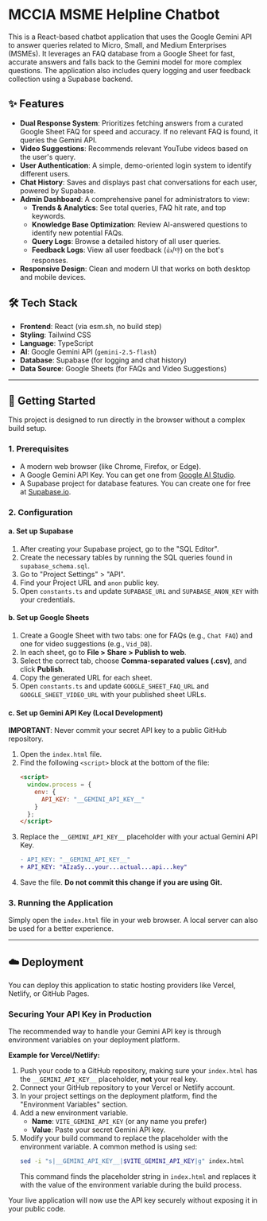 # MCCIA MSME Helpline Chatbot

This is a React-based chatbot application that uses the Google Gemini API to answer queries related to Micro, Small, and Medium Enterprises (MSMEs). It leverages an FAQ database from a Google Sheet for fast, accurate answers and falls back to the Gemini model for more complex questions. The application also includes query logging and user feedback collection using a Supabase backend.

## ✨ Features

- **Dual Response System**: Prioritizes fetching answers from a curated Google Sheet FAQ for speed and accuracy. If no relevant FAQ is found, it queries the Gemini API.
- **Video Suggestions**: Recommends relevant YouTube videos based on the user's query.
- **User Authentication**: A simple, demo-oriented login system to identify different users.
- **Chat History**: Saves and displays past chat conversations for each user, powered by Supabase.
- **Admin Dashboard**: A comprehensive panel for administrators to view:
    - **Trends & Analytics**: See total queries, FAQ hit rate, and top keywords.
    - **Knowledge Base Optimization**: Review AI-answered questions to identify new potential FAQs.
    - **Query Logs**: Browse a detailed history of all user queries.
    - **Feedback Logs**: View all user feedback (`👍`/`👎`) on the bot's responses.
- **Responsive Design**: Clean and modern UI that works on both desktop and mobile devices.

## 🛠️ Tech Stack

- **Frontend**: React (via esm.sh, no build step)
- **Styling**: Tailwind CSS
- **Language**: TypeScript
- **AI**: Google Gemini API (`gemini-2.5-flash`)
- **Database**: Supabase (for logging and chat history)
- **Data Source**: Google Sheets (for FAQs and Video Suggestions)

---

## 🚀 Getting Started

This project is designed to run directly in the browser without a complex build setup.

### 1. Prerequisites

- A modern web browser (like Chrome, Firefox, or Edge).
- A Google Gemini API Key. You can get one from [Google AI Studio](https://aistudio.google.com/app/apikey).
- A Supabase project for database features. You can create one for free at [Supabase.io](https://supabase.io/).

### 2. Configuration

#### a. Set up Supabase
1.  After creating your Supabase project, go to the "SQL Editor".
2.  Create the necessary tables by running the SQL queries found in `supabase_schema.sql`.
3.  Go to "Project Settings" > "API".
4.  Find your Project URL and `anon` public key.
5.  Open `constants.ts` and update `SUPABASE_URL` and `SUPABASE_ANON_KEY` with your credentials.

#### b. Set up Google Sheets
1.  Create a Google Sheet with two tabs: one for FAQs (e.g., `Chat FAQ`) and one for video suggestions (e.g., `Vid_DB`).
2.  In each sheet, go to **File > Share > Publish to web**.
3.  Select the correct tab, choose **Comma-separated values (.csv)**, and click **Publish**.
4.  Copy the generated URL for each sheet.
5.  Open `constants.ts` and update `GOOGLE_SHEET_FAQ_URL` and `GOOGLE_SHEET_VIDEO_URL` with your published sheet URLs.

#### c. Set up Gemini API Key (Local Development)

**IMPORTANT**: Never commit your secret API key to a public GitHub repository.

1.  Open the `index.html` file.
2.  Find the following `<script>` block at the bottom of the file:
    ```html
    <script>
      window.process = {
        env: {
          API_KEY: "__GEMINI_API_KEY__" 
        }
      };
    </script>
    ```
3.  Replace the `__GEMINI_API_KEY__` placeholder with your actual Gemini API Key.
    ```diff
    - API_KEY: "__GEMINI_API_KEY__" 
    + API_KEY: "AIzaSy...your...actual...api...key" 
    ```
4.  Save the file. **Do not commit this change if you are using Git.**

### 3. Running the Application

Simply open the `index.html` file in your web browser. A local server can also be used for a better experience.

---

## ☁️ Deployment

You can deploy this application to static hosting providers like Vercel, Netlify, or GitHub Pages.

### Securing Your API Key in Production

The recommended way to handle your Gemini API key is through environment variables on your deployment platform.

**Example for Vercel/Netlify:**

1.  Push your code to a GitHub repository, making sure your `index.html` has the `__GEMINI_API_KEY__` placeholder, **not** your real key.
2.  Connect your GitHub repository to your Vercel or Netlify account.
3.  In your project settings on the deployment platform, find the "Environment Variables" section.
4.  Add a new environment variable.
    -   **Name**: `VITE_GEMINI_API_KEY` (or any name you prefer)
    -   **Value**: Paste your secret Gemini API key.
5.  Modify your build command to replace the placeholder with the environment variable. A common method is using `sed`:
    ```bash
    sed -i "s|__GEMINI_API_KEY__|$VITE_GEMINI_API_KEY|g" index.html
    ```
    This command finds the placeholder string in `index.html` and replaces it with the value of the environment variable during the build process.

Your live application will now use the API key securely without exposing it in your public code.

